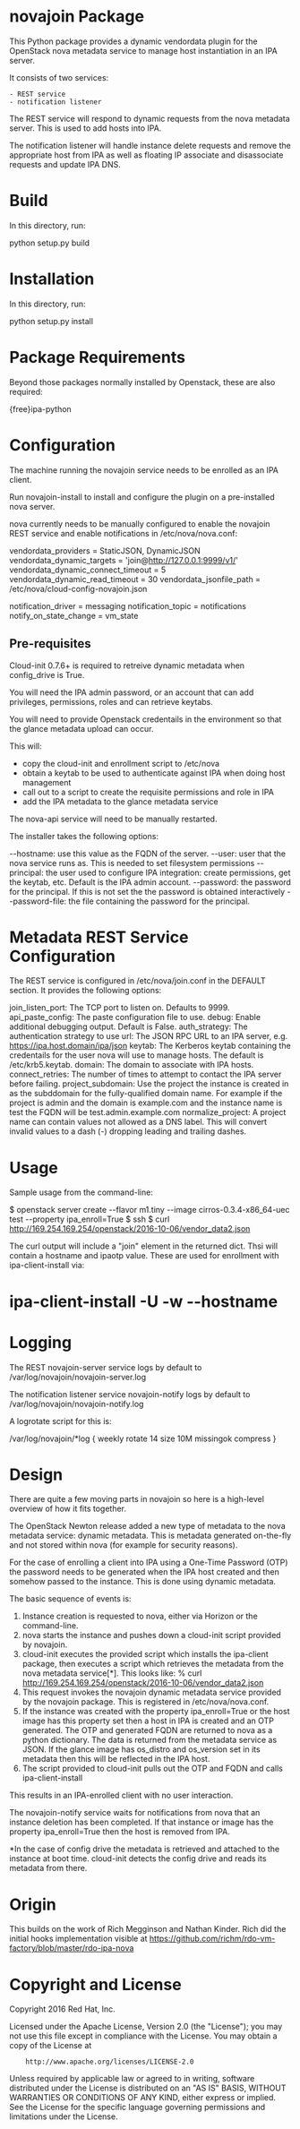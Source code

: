 novajoin Package
==================

This Python package provides a dynamic vendordata plugin for the OpenStack
nova metadata service to manage host instantiation in an IPA server.

It consists of two services:

    - REST service
    - notification listener

The REST service will respond to dynamic requests from the nova metadata
server. This is used to add hosts into IPA.

The notification listener will handle instance delete requests and remove
the appropriate host from IPA as well as floating IP associate and
disassociate requests and update IPA DNS.

Build
=====

In this directory, run:

  python setup.py build


Installation
============

In this directory, run:

  python setup.py install


Package Requirements
====================

Beyond those packages normally installed by Openstack, these are also
required:

{free}ipa-python


Configuration
=============

The machine running the novajoin service needs to be enrolled
as an IPA client.

Run novajoin-install to install and configure the plugin on a
pre-installed nova server.

nova currently needs to be manually configured to enable the
novajoin REST service and enable notifications in
/etc/nova/nova.conf:

vendordata_providers = StaticJSON, DynamicJSON
vendordata_dynamic_targets = 'join@http://127.0.0.1:9999/v1/'
vendordata_dynamic_connect_timeout = 5
vendordata_dynamic_read_timeout = 30
vendordata_jsonfile_path = /etc/nova/cloud-config-novajoin.json

notification_driver = messaging
notification_topic = notifications
notify_on_state_change = vm_state


Pre-requisites
--------------

Cloud-init 0.7.6+ is required to retreive dynamic metadata when
config_drive is True.

You will need the IPA admin password, or an account that can
add privileges, permissions, roles and can retrieve keytabs.

You will need to provide Openstack credentails in the environment
so that the glance metadata upload can occur.

This will:

- copy the cloud-init and enrollment script to /etc/nova
- obtain a keytab to be used to authenticate against IPA when
  doing host management
- call out to a script to create the requisite permissions and
  role in IPA
- add the IPA metadata to the glance metadata service

The nova-api service will need to be manually restarted.

The installer takes the following options:

--hostname: use this value as the FQDN of the server.
--user: user that the nova service runs as. This is needed to
        set filesystem permissions
--principal: the user used to configure IPA integration: create permissions,
             get the keytab, etc. Default is the IPA admin account.
--password: the password for the principal. If this is not set the the
            password is obtained interactively
--password-file: the file containing the password for the principal.


Metadata REST Service Configuration
===================================

The REST service is configured in /etc/nova/join.conf in the DEFAULT
section.  It provides the following options:

join_listen_port: The TCP port to listen on. Defaults to 9999.
api_paste_config: The paste configuration file to use.
debug: Enable additional debugging output. Default is False.
auth_strategy: The authentication strategy to use
url: The JSON RPC URL to an IPA server, e.g. https://ipa.host.domain/ipa/json
keytab: The Kerberos keytab containing the credentails for the user
        nova will use to manage hosts. The default is /etc/krb5.keytab.
domain: The domain to associate with IPA hosts.
connect_retries: The number of times to attempt to contact the IPA
        server before failing.
project_subdomain: Use the project the instance is created in as the
        subddomain for the fully-qualified domain name. For example if
        the project is admin and the domain is example.com and the
        instance name is test the FQDN will be test.admin.example.com
normalize_project: A project name can contain values not allowed as a
        DNS label. This will convert invalid values to a dash (-)
        dropping leading and trailing dashes.


Usage
=====

Sample usage from the command-line:

$ openstack server create --flavor m1.tiny --image cirros-0.3.4-x86_64-uec test --property ipa_enroll=True
$ ssh <IP>
$ curl http://169.254.169.254/openstack/2016-10-06/vendor_data2.json

The curl output will include a "join" element in the returned dict.
Thsi will contain a hostname and ipaotp value. These are used for
enrollment with ipa-client-install via:

# ipa-client-install -U -w <ipaotp> --hostname <hostname>


Logging
=======

The REST novajoin-server service logs by default to
/var/log/novajoin/novajoin-server.log

The notification listener service novajoin-notify logs by default to
/var/log/novajoin/novajoin-notify.log

A logrotate script for this is:

/var/log/novajoin/*log {
    weekly
    rotate 14
    size 10M
    missingok
    compress
}


Design
======

There are quite a few moving parts in novajoin so here is a high-level
overview of how it fits together.

The OpenStack Newton release added a new type of metadata to the nova
metadata service: dynamic metadata. This is metadata generated on-the-fly
and not stored within nova (for example for security reasons).

For the case of enrolling a client into IPA using a One-Time Password (OTP)
the password needs to be generated when the IPA host created and then
somehow passed to the instance. This is done using dynamic metadata.

The basic sequence of events is:

1. Instance creation is requested to nova, either via Horizon or the
   command-line.
2. nova starts the instance and pushes down a cloud-init script provided
   by novajoin.
3. cloud-init executes the provided script which installs the ipa-client
   package, then executes a script which retrieves the metadata from the
   nova metadata service[*]. This looks like:
   % curl http://169.254.169.254/openstack/2016-10-06/vendor_data2.json
4. This request invokes the novajoin dynamic metadata service provided
   by the novajoin package. This is registered in /etc/nova/nova.conf.
5. If the instance was created with the property ipa_enroll=True or
   the host image has this property set then a host in IPA is created and
   an OTP generated. The OTP and generated FQDN are returned to nova as a
   python dictionary. The data is returned from the metadata service as
   JSON. If the glance image has os_distro and os_version set in its
   metadata then this will be reflected in the IPA host.
6. The script provided to cloud-init pulls out the OTP and FQDN and calls
   ipa-client-install

This results in an IPA-enrolled client with no user interaction.

The novajoin-notify service waits for notifications from nova that an
instance deletion has been completed. If that instance or image has the
property ipa_enroll=True then the host is removed from IPA.

*In the case of config drive the metadata is retrieved and attached
to the instance at boot time. cloud-init detects the config drive and
reads its metadata from there.


Origin
======

This builds on the work of Rich Megginson and Nathan Kinder. Rich
did the initial hooks implementation visible at
https://github.com/richm/rdo-vm-factory/blob/master/rdo-ipa-nova

Copyright and License
=====================

Copyright 2016 Red Hat, Inc.

   Licensed under the Apache License, Version 2.0 (the "License"); you may
   not use this file except in compliance with the License. You may obtain
   a copy of the License at

        http://www.apache.org/licenses/LICENSE-2.0

   Unless required by applicable law or agreed to in writing, software
   distributed under the License is distributed on an "AS IS" BASIS, WITHOUT
   WARRANTIES OR CONDITIONS OF ANY KIND, either express or implied. See the
   License for the specific language governing permissions and limitations
   under the License.

